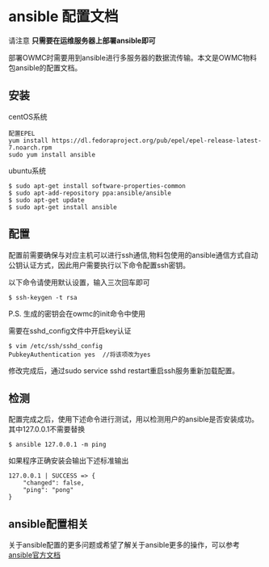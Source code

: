 # ansible 配置文档
请注意
**只需要在运维服务器上部署ansible即可**

部署OWMC时需要用到ansible进行多服务器的数据流传输。本文是OWMC物料包ansible的配置文档。

## 安装
centOS系统
```
配置EPEL
yum install https://dl.fedoraproject.org/pub/epel/epel-release-latest-7.noarch.rpm
sudo yum install ansible
```
ubuntu系统
```
$ sudo apt-get install software-properties-common
$ sudo apt-add-repository ppa:ansible/ansible
$ sudo apt-get update
$ sudo apt-get install ansible
```

## 配置
配置前需要确保与对应主机可以进行ssh通信,物料包使用的ansible通信方式自动公钥认证方式，因此用户需要执行以下命令配置ssh密钥。


以下命令请使用默认设置，输入三次回车即可
```
$ ssh-keygen -t rsa
```

P.S. 生成的密钥会在owmc的init命令中使用

需要在sshd_config文件中开启key认证
```
$ vim /etc/ssh/sshd_config
PubkeyAuthentication yes  //将该项改为yes 
```
修改完成后，通过sudo service sshd restart重启ssh服务重新加载配置。

## 检测
配置完成之后，使用下述命令进行测试，用以检测用户的ansible是否安装成功。其中127.0.0.1不需要替换
```
$ ansible 127.0.0.1 -m ping
```
如果程序正确安装会输出下述标准输出

```
127.0.0.1 | SUCCESS => {
    "changed": false, 
    "ping": "pong"
}

```

## ansible配置相关

关于ansible配置的更多问题或希望了解关于ansible更多的操作，可以参考[ansible官方文档](https://ansible-tran.readthedocs.io/en/latest/)
